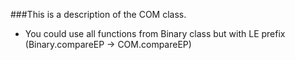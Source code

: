 ###This is a description of the COM class.

* You could use all functions from Binary class but with LE prefix (Binary.compareEP -> COM.compareEP)
